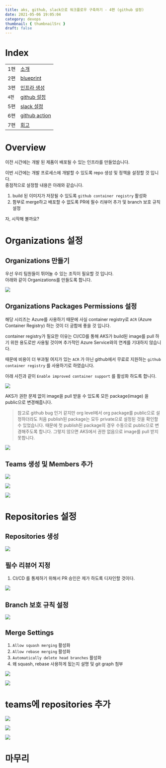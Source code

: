 ```yaml
---
title: aks, github, slack으로 워크플로우 구축하기 - 4편 (github 설정)
date: 2021-05-06 19:05:04
category: devops
thumbnail: { thumbnailSrc }
draft: false
---
```


# Index

|       |                                                            |
| ----- | ---------------------------------------------------------- |
| 1편   | [소개](/devops/workflows-with-aks-github-slack-1)          |
| 2편   | [blueprint](/devops/workflows-with-aks-github-slack-2)     |
| 3편   | [인프라 생성](/devops/workflows-with-aks-github-slack-3)   |
| `4편` | [github 설정](/devops/workflows-with-aks-github-slack-4)   |
| 5편   | [slack 설정](/devops/workflows-with-aks-github-slack-5)    |
| 6편   | [github action](/devops/workflows-with-aks-github-slack-6) |
| 7편   | [회고](/devops/workflows-with-aks-github-slack-7)          |

# Overview

이전 시간에는 개발 된 제품이 배포될 수 있는 인프라를 만들었습니다.

이번 시간에는 개발 프로세스에 개발할 수 있도록 repo 생성 및 정책을 설정할 것 입니다.  
중점적으로 설정할 내용은 아래와 같습니다.

1. build 된 이미지가 저장될 수 있도록 `github container registry` 활성화
1. 함부로 merge하고 배포할 수 없도록 PR에 필수 리뷰어 추가 및 branch 보호 규칙 설정

자, 시작해 볼까요?

# Organizations 설정

## Organizations 만들기

우선 우리 팀원들이 뛰어놀 수 있는 조직이 필요할 것 입니다.  
아래와 같이 Organizations를 만들도록 합니다.

![](./images/workflows-with-aks-github-slack-4/1.png)

## Organizations Packages Permissions 설정

해당 시리즈는 Azure를 사용하기 때문에 사실 container registry로 `ACR` (Azure Container Registry) 하는 것이 더 궁합에 좋을 것 입니다.

container registry가 필요한 이유는 CI/CD를 통해 AKS가 build된 image를 pull 하기 위한 용도로만 사용될 것이며 추가적인 Azure Service와의 연계를 기대하지 않습니다.

때문에 비용이 더 부과될 여지가 있는 `ACR` 가 아닌 github에서 무료로 지원하는 `github container registry` 를 사용하기로 하였습니다.

아래 사진과 같이 `Enable improved container support` 를 활성화 하도록 합니다.

![](./images/workflows-with-aks-github-slack-4/2.png)

AKS가 권한 문제 없이 image을 pull 받을 수 있도록 모든 package(image) 을 public으로 변경해줍니다.

> 참고로 github bug 인거 같지만 org level에서 org package를 public으로 설정하더라도 처음 publish된 package는 모두 private으로 설정된 것을 확인할 수 있었습니다. 때문에 첫 publish된 package의 경우 수동으로 public으로 변경해주도록 합니다. 그렇지 않으면 AKS에서 권한 없음으로 image를 pull 받지 못합니다.

![](./images/workflows-with-aks-github-slack-4/3.png)

## Teams 생성 및 Members 추가

![](./images/workflows-with-aks-github-slack-4/4.png)

![](./images/workflows-with-aks-github-slack-4/5.png)

![](./images/workflows-with-aks-github-slack-4/6.png)

# Repositories 설정

## Repositories 생성

![](./images/workflows-with-aks-github-slack-4/7.png)

## 필수 리뷰어 지정

1. CI/CD 를 통제하기 위해서 PR 승인은 제가 하도록 디자인할 것이다.

![](./images/workflows-with-aks-github-slack-4/8.png)

## Branch 보호 규칙 설정

![](./images/workflows-with-aks-github-slack-4/9.png)

## Merge Settings

1. `Allow squash merging` 활성화
1. `Allow rebase merging` 활성화
1. `Automatically delete head branches` 활성화
1. 왜 squash, rebase 사용하게 됬는지 설명 및 git graph 첨부

![](./images/workflows-with-aks-github-slack-4/10.png)

![](./images/workflows-with-aks-github-slack-4/11.png)

# teams에 repositories 추가

![](./images/workflows-with-aks-github-slack-4/12.png)

![](./images/workflows-with-aks-github-slack-4/13.png)

![](./images/workflows-with-aks-github-slack-4/14.png)

# 마무리
